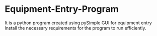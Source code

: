 # Equipment-Entry-Program
It is a python program created using pySimple GUI for equipment entry
Install the necessary requirements for the program to  run efficiently.
